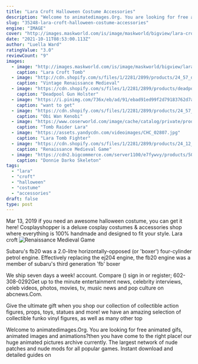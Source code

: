 ```yaml
---
title: "Lara Croft Halloween Costume Accessories"
description: "Welcome to animatedimages.Org. You are looking for free animated gifs, animated images and animations?then you have come to the right place! our huge animated pictures archive currently"
slug: "35248-lara-croft-halloween-costume-accessories"
engine: "IMAGE"
cover: "http://images.maskworld.com/is/image/maskworld/bigview/lara-croft-tomb-raider-anniversary-costume--mw-113114-3.jpg"
date: "2021-10-11T08:53:00.113Z"
author: "Luella Ward"
ratingValue: "3.0"
reviewCount: "9"
images:
  - image: "http://images.maskworld.com/is/image/maskworld/bigview/lara-croft-tomb-raider-anniversary-costume--mw-113114-3.jpg"
    caption: "Lara Croft Tomb"
  - image: "http://cdn.shopify.com/s/files/1/2281/2899/products/24_57_db5b1a64-0738-4443-a71d-ebd15ee6f530_1024x1024.jpg?v=1536436834"
    caption: "Vintage Renaissance Medieval"
  - image: "https://cdn.shopify.com/s/files/1/2281/2899/products/deadpool_watermark08_75fab166-f10b-4809-a0c2-aca270c99330_1024x1024.jpg?v=1539198400"
    caption: "Deadpool Gun Holster"
  - image: "https://i.pinimg.com/736x/eb/ad/91/ebad91ed99f2d79183762d7a31639e97--best-concealed-carry-holster-ladies-bra.jpg"
    caption: "want to get"
  - image: "https://cdn.shopify.com/s/files/1/2281/2899/products/24_57_57be9e66-c839-4e30-a0a4-d9fc84af2e88_1024x1024.jpg?v=1502994134"
    caption: "Obi Wan Kenobi"
  - image: "https://www.coserworld.com/image/cache/catalog/private/products/4321/20190823824cd3e3a4d803666b33d538179bd652-1500x1500_h.jpg"
    caption: "Tomb Raider Lara"
  - image: "https://assets.yandycdn.com/videoimages/CHC_02807.jpg"
    caption: "Lara Tomb Fighter"
  - image: "https://cdn.shopify.com/s/files/1/2281/2899/products/24_12_18224d30-dee9-46c2-9419-3bc34ac221d7_1024x1024.jpg?v=1502996203"
    caption: "Renaissance Medieval Game"
  - image: "https://cdn2.bigcommerce.com/server1100/e7fywvy/products/508/images/1657/_508__60482.1381479075.1280.1280.jpg?c=2"
    caption: "Donnie Darko Skeleton"
tags:
  - "lara"
  - "croft"
  - "halloween"
  - "costume"
  - "accessories"
draft: false
type: post
---
```


Mar 13, 2019 if you need an awesome halloween costume, you can get it here!  Cosplayshopper is a deluxe cosplay costumes & accessories shop where everything is 100% handmade and designed to fit your style. Lara croft
![Renaissance Medieval Game](https://cdn.shopify.com/s/files/1/2281/2899/products/24_12_18224d30-dee9-46c2-9419-3bc34ac221d7_1024x1024.jpg?v=1502996203 "Renaissance Medieval Game")

Subaru&#39;s fb20 was a 2.0-litre horizontally-opposed (or &#39;boxer&#39;) four-cylinder petrol engine. Effectively replacing the ej204 engine, the fb20 engine was a member of subaru&#39;s third generation &#39;fb&#39; boxer
<!--inArticleAds-->

<!--galleryOne-->

We ship seven days a week! account. Compare () sign in or register; 602-308-0292Get up to the minute entertainment news, celebrity interviews, celeb videos, photos, movies, tv, music news and pop culture on abcnews.Com.
<!--inArticleAds-->

<!--galleryTwo-->

Give the ultimate gift when you shop our collection of collectible action figures, props, toys, statues and more! we have an amazing selection of collectible funko vinyl figures, as well as many other top
<!--galleryThree-->

Welcome to animatedimages.Org. You are looking for free animated gifs, animated images and animations?then you have come to the right place! our huge animated pictures archive currently. The largest network of nude patches and nude mods for all popular games. Instant download and detailed guides on